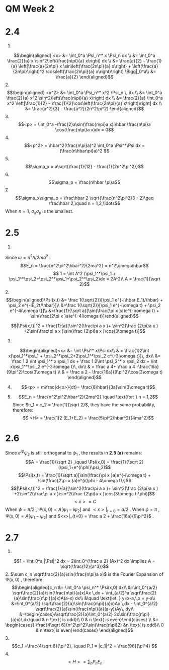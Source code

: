 # QM Week 2
# 2.4
1. 
$$\begin{aligned}
<x> &= \int_0^a \Psi_n^* x \Psi_n dx \\
&= \int_0^a \frac{2}{a} x \sin^2\left(\frac{n\pi}{a} x\right) dx \\
&= \frac{a}{2} - \frac{1}{a} \left[\frac{a}{2n\pi} x \sin\left(\frac{2n\pi}{a} x\right) + \left(\frac{a}{2n\pi}\right)^2 \cos\left(\frac{2n\pi}{a} x\right)\right] \Bigg|_0^a\\
&= \frac{a}{2}
\end{aligned}$$
2. 
$$\begin{aligned}
<x^2> &= \int_0^a \Psi_n^* x^2 \Psi_n \, dx \\
&= \int_0^a \frac{2}{a} x^2 \sin^2\left(\frac{n\pi}{a} x\right) dx \\
&= \frac{2}{a} \int_0^a x^2 \left[\frac{1}{2} - \frac{1}{2}\cos\left(\frac{2n\pi}{a} x\right)\right] dx \\
&= \frac{a^2}{3} - \frac{a^2}{2n^2\pi^2}
\end{aligned}$$
3. 
$$<p> = \int_0^a -\frac{2}a\sin(\frac{n\pi}a x)i\hbar \frac{n\pi}a \cos(\frac{n\pi}a x)dx = 0$$
4. 
$$<p^2> = \hbar^2(\frac{n\pi}a)^2 \int_0^a \Psi^*\Psi dx =(\frac{n\hbar\pi}a)^2 $$
5. 
$$\sigma_x = a\sqrt{\frac{1}{12} - \frac{1}{2n^2\pi^2}}$$
6. 
$$\sigma_p = \frac{n\hbar \pi}a$$
7. 
$$\sigma_x\sigma_p = \frac\hbar 2 \sqrt{\frac{n^2\pi^2}3 - 2}\geq \frac\hbar 2,\quad n = 1,2,\ldots$$
When $n = 1$, $\sigma_x\sigma_p$ is the smallest.

# 2.5
1. 
Since $\omega = \pi^2\hbar/2ma^2$ : $$E_n = \frac{n^2\pi^2\hbar^2}{2ma^2} = n^2\omega\hbar$$
$$ 1 = \int A^2 (\psi_1^*\psi_1 + \psi_1^*\psi_2+\psi_2^*\psi_1+\psi_2^*\psi_2)dx = 2A^2\\ A = \frac{1}{\sqrt 2}$$
2. 
$$\begin{aligned}\Psi(x,t) &= \frac 1{\sqrt{2}}[\psi_1 e^{-i\hbar E_1t/\hbar} + \psi_2 e^{-iE_2t/\hbar}]\\
&=\frac 1{\sqrt{2}}[\psi_1 e^{-i\omega t} + \psi_2 e^{-4i\omega t}]\\
&=\frac{1}{\sqrt a}[\sin(\frac{\pi x }a)e^{-i\omega t} + \sin(\frac{2\pi x }a)e^{-4i\omega t}]\end{aligned}$$

$$|\Psi(x,t)|^2 = \frac{1}{a}[\sin^2(\frac\pi a x )+ \sin^2(\frac {2\pi}a x ) +2\sin(\frac\pi a x )\sin(\frac {2\pi}a x )\cos(3\omega t)]$$

3. 
$$\begin{aligned}<x> &= \int \Psi^* x\Psi dx\\
& = \frac{1}2\int x[\psi_1^*\psi_1 + \psi_2^*\psi_2+2\psi_1^*\psi_2 e^{-3i\omega t}]\, dx\\
&= \frac 1 2 \int \psi_1^* x \psi_1 dx + \frac 1 2\int \psi_2^* x \psi_2 dx + \int x\psi_1^*\psi_2 e^{-3i\omega t}\, dx\\
& = \frac a 4+ \frac a 4 -\frac{16a}{9\pi^2}\cos(3\omega t) \\
& = \frac a 2 - \frac{16a}{9\pi^2}\cos(3\omega t)
\end{aligned}$$

4. $$<p> = m\frac{d<x>}{dt}= \frac{8\hbar}{3a}\sin(3\omega t)$$

5. $$E_n = \frac{n^2\pi^2\hbar^2}{2ma^2} \quad \text{for: } n = 1,2$$
Since $c_1 = c_2 = \frac{1}{\sqrt 2}$, they have the same probability, therefore: 
$$ <H> = \frac{1}2 (E_1+E_2) = \frac{5\pi^2\hbar^2}{4ma^2}$$

# 2.6
Since $e^{i\phi}\psi_2$ is still orthoganal to $\psi_1$ , the results in **2.5 (a)** remains:
$$A = \frac{1}{\sqrt 2} ,\quad \Psi(x,0) = \frac{1}{\sqrt 2}(\psi_1+e^{i\phi}\psi_2)$$
$$\Psi(x,t) = \frac{1}{\sqrt a}[\sin(\frac{\pi x }a)e^{-i\omega t} + \sin(\frac{2\pi x }a)e^{i(\phi - 4\omega t)}]$$
$$|\Psi(x,t)|^2 = \frac{1}{a}[\sin^2(\frac\pi a x )+ \sin^2(\frac {2\pi}a x ) +2\sin^2(\frac\pi a x )\sin^2(\frac {2\pi}a x )\cos(3\omega t-\phi)]$$
$$<x> = C$$
When $\phi = \pi/2$ , $\Psi(x,0) = A[\psi_1 - i\psi_2]$ and $<x>|_{t=0} = a/2$ . 
When $\phi = \pi$ , $\Psi(x,0) = A[\psi_1 - \psi_2]$ and $<x>|_{t=0} = \frac a 2 + \frac{16a}{9\pi^2}$ .

# 2.7
1. 
$$1 = \int_0^a |\Psi|^2 dx = 2\int_0^{\frac a 2} (Ax)^2 dx \implies A = \sqrt{\frac{12}{a^3}}$$
2. $\sum c_n \sqrt\frac{2}{a}\sin(\frac{n\pi}a x)$ is the Fourier Expansion of $\Psi(x,0)$ , therefore: 
$$\begin{aligned}c_n &= \int_0^a \psi_n^* \Psi(x,0) dx\\
&=\int_0^{a/2}  \sqrt\frac{2}{a}\sin(\frac{n\pi}{a}x)Ax \,dx + \int_{a/2}^a  \sqrt\frac{2}{a}\sin(\frac{n\pi}{a}x)A(a-x) dx\\
&\quad \text{let: } y=x-a,\,x = y-a\\
&=\int_0^{a/2}  \sqrt\frac{2}{a}\sin(\frac{n\pi}{a}x)Ax \,dx - \int_0^{a/2}  \sqrt\frac{2}{a}\sin(\frac{n\pi}{a}(a-y))Ay\, dy\\
&=\begin{cases}A\sqrt\frac{2}{a}\int_0^{a/2}  2x\sin(\frac{n\pi}{a}x)\,dx\quad & n \text{ is odd}\\
0 & n \text{ is even}\end{cases} \\
&= \begin{cases}
\frac{4\sqrt 6}{n^2\pi^2}\sin(\frac{n\pi}2) &n \text{ is odd}\\
0 & n \text{ is even}\end{cases}
\end{aligned}$$
3. 
$$c_1 =\frac{4\sqrt 6}{\pi^2}, \quad P_1 = |c_1|^2 = \frac{96}{\pi^4} $$
4. $$<H> = \sum_n P_n E_n$$
